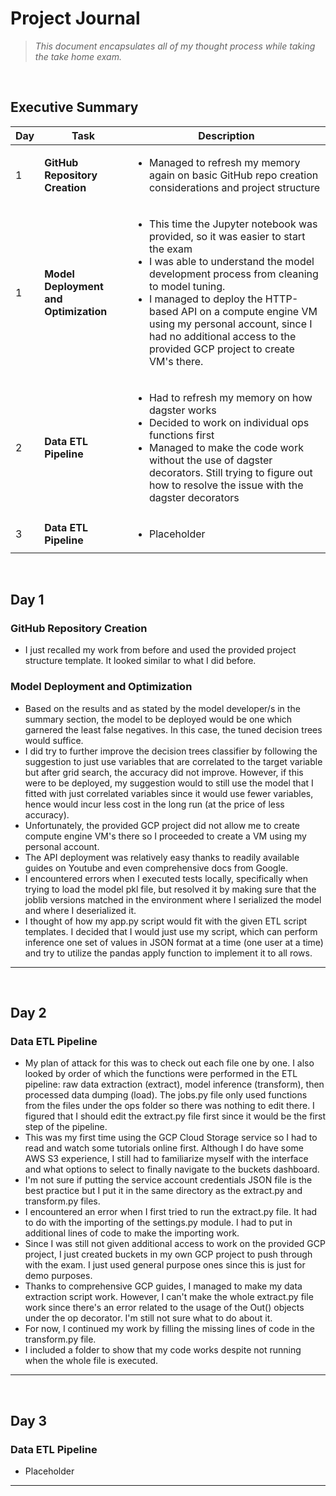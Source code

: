 # **Project Journal**
>*This document encapsulates all of my thought process while taking the take home exam.*

<br />

## **Executive Summary**
| Day | Task | Description |
| -------- | -------- | -------- |
| 1 | **GitHub Repository Creation** | <ul><li>Managed to refresh my memory again on basic GitHub repo creation considerations and project structure</li></ul> |
| 1 | **Model Deployment and Optimization** | <ul><li>This time the Jupyter notebook was provided, so it was easier to start the exam</li><li>I was able to understand the model development process from cleaning to model tuning.</li><li>I managed to deploy the HTTP-based API on a compute engine VM using my personal account, since I had no additional access to the provided GCP project to create VM's there. |
| 2 | **Data ETL Pipeline** | <ul><li>Had to refresh my memory on how dagster works</li><li>Decided to work on individual ops functions first</li><li>Managed to make the code work without the use of dagster decorators. Still trying to figure out how to resolve the issue with the dagster decorators</li></ul> |
| 3 | **Data ETL Pipeline** | <ul><li>Placeholder</li></ul> |
<br />

## **Day 1**

### **GitHub Repository Creation**
- I just recalled my work from before and used the provided project structure template. It looked similar to what I did before.

### **Model Deployment and Optimization**
- Based on the results and as stated by the model developer/s in the summary section, the model to be deployed would be one which garnered the least false negatives. In this case, the tuned decision trees would suffice.
- I did try to further improve the decision trees classifier by following the suggestion to just use variables that are correlated to the target variable but after grid search, the accuracy did not improve. However, if this were to be deployed, my suggestion would to still use the model that I fitted with just correlated variables since it would use fewer variables, hence would incur less cost in the long run (at the price of less accuracy).
- Unfortunately, the provided GCP project did not allow me to create compute engine VM's there so I proceeded to create a VM using my personal account.
- The API deployment was relatively easy thanks to readily available guides on Youtube and even comprehensive docs from Google.
- I encountered errors when I executed tests locally, specifically when trying to load the model pkl file, but resolved it by making sure that the joblib versions matched in the environment where I serialized the model and where I deserialized it.
- I thought of how my app.py script would fit with the given ETL script templates. I decided that I would just use my script, which can perform inference one set of values in JSON format at a time (one user at a time) and try to utilize the pandas apply function to implement it to all rows.
---
<br />

## **Day 2**

### **Data ETL Pipeline**
- My plan of attack for this was to check out each file one by one. I also looked by order of which the functions were performed in the ETL pipeline: raw data extraction (extract), model inference (transform), then processed data dumping (load). The jobs.py file only used functions from the files under the ops folder so there was nothing to edit there. I figured that I should edit the extract.py file first since it would be the first step of the pipeline.
- This was my first time using the GCP Cloud Storage service so I had to read and watch some tutorials online first. Although I do have some AWS S3 experience, I still had to familiarize myself with the interface and what options to select to finally navigate to the buckets dashboard.
- I'm not sure if putting the service account credentials JSON file is the best practice but I put it in the same directory as the extract.py and transform.py files.
- I encountered an error when I first tried to run the extract.py file. It had to do with the importing of the settings.py module. I had to put in additional lines of code to make the importing work.
- Since I was still not given additional access to work on the provided GCP project, I just created buckets in my own GCP project to push through with the exam. I just used general purpose ones since this is just for demo purposes.
- Thanks to comprehensive GCP guides, I managed to make my data extraction script work. However, I can't make the whole extract.py file work since there's an error related to the usage of the Out() objects under the op decorator. I'm still not sure what to do about it.
- For now, I continued my work by filling the missing lines of code in the transform.py file.
- I included a folder to show that my code works despite not running when the whole file is executed.
---
<br />

## **Day 3**

### **Data ETL Pipeline**
- Placeholder
---
<br />

